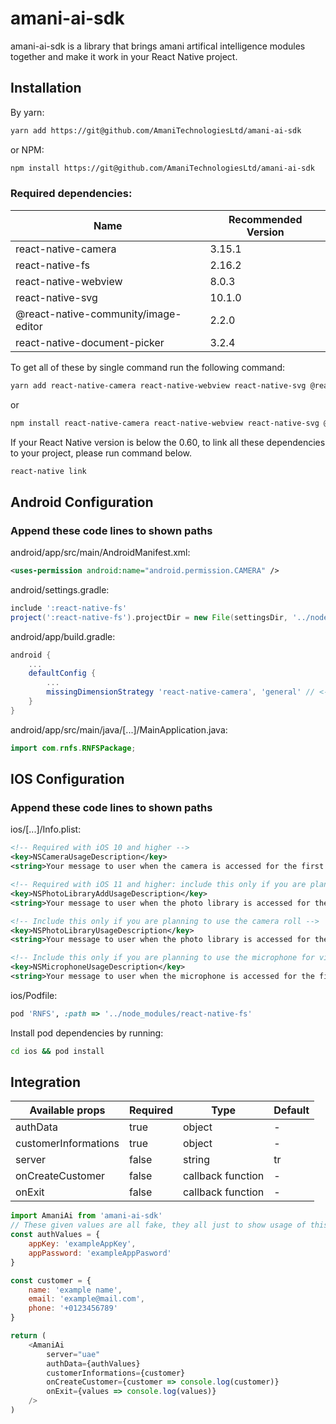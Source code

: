 # amani-ai-sdk

amani-ai-sdk is a library that brings amani artifical intelligence modules together and make it work in your React Native project.

## Installation

By yarn:
```bash
yarn add https://git@github.com/AmaniTechnologiesLtd/amani-ai-sdk
```

or NPM:
```bash
npm install https://git@github.com/AmaniTechnologiesLtd/amani-ai-sdk
```

### Required dependencies:

| Name | Recommended Version |
| ------ | ------ |
| react-native-camera | 3.15.1 |
| react-native-fs | 2.16.2 |
| react-native-webview | 8.0.3 |
| react-native-svg | 10.1.0 |
| @react-native-community/image-editor | 2.2.0 |
| react-native-document-picker | 3.2.4 |

To get all of these by single command run the following command:

```bash
yarn add react-native-camera react-native-webview react-native-svg @react-native-community/image-editor react-native-document-picker react-native-fs
```

or

```bash
npm install react-native-camera react-native-webview react-native-svg @react-native-community/image-editor react-native-document-picker react-native-fs
```

If your React Native version is below the 0.60,  to link all these dependencies to your project, please run command below.

```bash
react-native link
```

## Android Configuration

### Append these code lines to shown paths

android/app/src/main/AndroidManifest.xml:
```xml
<uses-permission android:name="android.permission.CAMERA" />
```

android/settings.gradle:
```gradle
include ':react-native-fs'
project(':react-native-fs').projectDir = new File(settingsDir, '../node_modules/react-native-fs/android')
```

android/app/build.gradle:
```gradle
android {
    ...
    defaultConfig {
        ...
        missingDimensionStrategy 'react-native-camera', 'general' // <--- insert this line
    }
}
```

android/app/src/main/java/[...]/MainApplication.java:
```java
import com.rnfs.RNFSPackage;
```


## IOS Configuration

### Append these code lines to shown paths

ios/[...]/Info.plist:
```xml
<!-- Required with iOS 10 and higher -->
<key>NSCameraUsageDescription</key>
<string>Your message to user when the camera is accessed for the first time</string>

<!-- Required with iOS 11 and higher: include this only if you are planning to use the camera roll -->
<key>NSPhotoLibraryAddUsageDescription</key>
<string>Your message to user when the photo library is accessed for the first time</string>

<!-- Include this only if you are planning to use the camera roll -->
<key>NSPhotoLibraryUsageDescription</key>
<string>Your message to user when the photo library is accessed for the first time</string>

<!-- Include this only if you are planning to use the microphone for video recording -->
<key>NSMicrophoneUsageDescription</key>
<string>Your message to user when the microphone is accessed for the first time</string>
```

ios/Podfile:
```ruby
pod 'RNFS', :path => '../node_modules/react-native-fs'
```

Install pod dependencies by running:

```bash
cd ios && pod install
```

## Integration

| Available props | Required | Type | Default |
| ------ | ------ | ------ | ------|
| authData | true | object | - |
| customerInformations | true | object | - |
| server | false | string | tr |
| onCreateCustomer | false | callback function | - |
| onExit | false | callback function | - |


```js
import AmaniAi from 'amani-ai-sdk'
// These given values are all fake, they all just to show usage of this package.
const authValues = {
    appKey: 'exampleAppKey',
    appPassword: 'exampleAppPasword'
}

const customer = {
    name: 'example name',
    email: 'example@mail.com',
    phone: '+0123456789'
}

return (
    <AmaniAi
        server="uae"
        authData={authValues}
        customerInformations={customer}
        onCreateCustomer={customer => console.log(customer)}
        onExit={values => console.log(values)}
    />
)
```